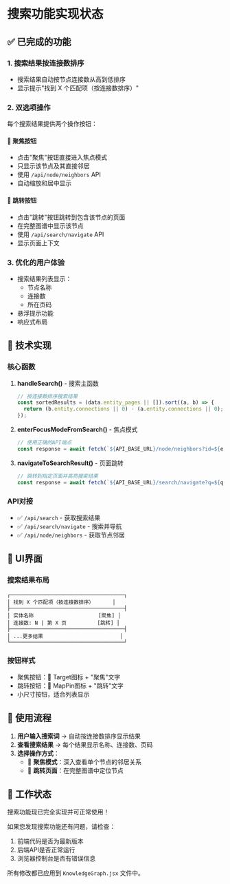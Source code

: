 # 搜索功能实现状态

## ✅ 已完成的功能

### 1. 搜索结果按连接数排序
- 搜索结果自动按节点连接数从高到低排序
- 显示提示"找到 X 个匹配项（按连接数排序）"

### 2. 双选项操作
每个搜索结果提供两个操作按钮：

#### 🎯 聚焦按钮
- 点击"聚焦"按钮直接进入焦点模式
- 只显示该节点及其直接邻居
- 使用 `/api/node/neighbors` API
- 自动缩放和居中显示

#### 📍 跳转按钮  
- 点击"跳转"按钮跳转到包含该节点的页面
- 在完整图谱中显示该节点
- 使用 `/api/search/navigate` API
- 显示页面上下文

### 3. 优化的用户体验
- 搜索结果列表显示：
  - 节点名称
  - 连接数
  - 所在页码
- 悬浮提示功能
- 响应式布局

## 🔧 技术实现

### 核心函数

1. **handleSearch()** - 搜索主函数
   ```javascript
   // 按连接数排序搜索结果
   const sortedResults = (data.entity_pages || []).sort((a, b) => {
     return (b.entity.connections || 0) - (a.entity.connections || 0);
   });
   ```

2. **enterFocusModeFromSearch()** - 焦点模式
   ```javascript
   // 使用正确的API端点
   const response = await fetch(`${API_BASE_URL}/node/neighbors?id=${entityId}`);
   ```

3. **navigateToSearchResult()** - 页面跳转
   ```javascript
   // 跳转到指定页面并高亮搜索结果
   const response = await fetch(`${API_BASE_URL}/search/navigate?q=${query}&entity_index=${index}`);
   ```

### API对接
- ✅ `/api/search` - 获取搜索结果
- ✅ `/api/search/navigate` - 搜索并导航
- ✅ `/api/node/neighbors` - 获取节点邻居

## 🎨 UI界面

### 搜索结果布局
```
┌─────────────────────────────────────┐
│ 找到 X 个匹配项（按连接数排序）      │
├─────────────────────────────────────┤
│ 实体名称                     [聚焦] │
│ 连接数: N | 第 X 页          [跳转] │
├─────────────────────────────────────┤
│ ...更多结果                         │
└─────────────────────────────────────┘
```

### 按钮样式
- 聚焦按钮：🎯 Target图标 + "聚焦"文字
- 跳转按钮：📍 MapPin图标 + "跳转"文字
- 小尺寸按钮，适合列表显示

## 🚀 使用流程

1. **用户输入搜索词** → 自动按连接数排序显示结果
2. **查看搜索结果** → 每个结果显示名称、连接数、页码
3. **选择操作方式**：
   - 🎯 **聚焦模式**：深入查看单个节点的邻居关系
   - 📍 **跳转页面**：在完整图谱中定位节点

## 🔄 工作状态

搜索功能现已完全实现并可正常使用！

如果您发现搜索功能还有问题，请检查：
1. 前端代码是否为最新版本
2. 后端API是否正常运行
3. 浏览器控制台是否有错误信息

所有修改都已应用到 `KnowledgeGraph.jsx` 文件中。 